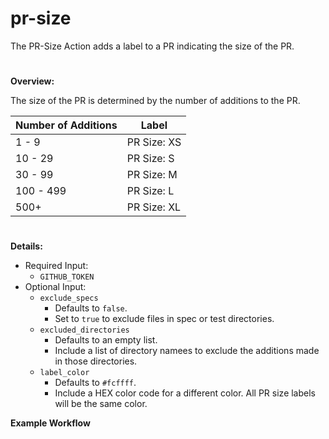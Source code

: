 # pr-size

The PR-Size Action adds a label to a PR indicating the size of the PR.

# <Line>

**Overview:**

The size of the PR is determined by the number of additions to the PR.
  
|Number of Additions|Label|
|-------------------|-----|
|1 - 9|PR Size: XS|
|10 - 29|PR Size: S|
|30 - 99|PR Size: M|
|100 - 499|PR Size: L|
|500+|PR Size: XL|

# <Line>

**Details:**

* Required Input:
  * `GITHUB_TOKEN`
* Optional Input:
  * `exclude_specs`
    * Defaults to `false`.
    * Set to `true` to exclude files in spec or test directories.
  * `excluded_directories`
    * Defaults to an empty list.
    * Include a list of directory namees to exclude the additions made in those directories.
  * `label_color`
    * Defaults to `#fcffff`.
    * Include a HEX color code for a different color. All PR size labels will be the same color.

**Example Workflow**


